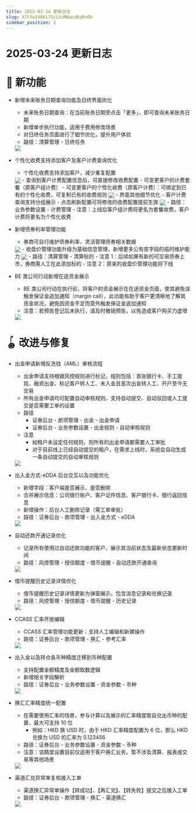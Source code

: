 ```yaml
---
title: 2025-03-24 更新日志
slug: X7tYw1V0Ki7ScLkzM6acdKqRnDb
sidebar_position: 2
---
```



# 2025-03-24 更新日志

# 🎉 新功能

- 新增未来账务日期查询功能及日终界面优化
    - 未来账务日期查询：在当前账务日期旁点击「更多」，即可查询未来账务日期
    - 新增单步执行功能，适用于费用修改场景
    - 对日终任务页面进行了细节优化，提升用户体验
    - 路径：清算管理 - 日终任务
    <img src="/assets/Sqy1be8KyosLCdxll0nckqGsn7c.png" src-width="2846" src-height="1358" align="center"/>

- 个性化收费支持添加客户及客户计费查询优化
    - 个性化收费支持添加客户，减少重复配置
    <img src="/assets/V5T7bKFg4oxmATxD01uc7Zqun7c.png" src-width="2846" src-height="1358" align="center"/>
    - 查询到客户计费配置信息后，可直接修改收费配置
        - 可变更客户的计费套餐（原客户组计费）
        - 可变更客户的个性化收费（原客户计费）：可绑定到已有的个性化收费，可复制已有的收费规则
    <img src="/assets/PApzbfwajowdSYx9McAc7WRDn6e.png" src-width="2846" src-height="1358" align="center"/>
    - 界面其他细节优化
        - 客户计费查询支持分组展示
        - 点击刷新配置可将修改的收费配置提前生效
    <img src="/assets/JbYabY9bWorlxdxaxeHc1yZqn6e.png" src-width="2846" src-height="1358" align="center"/>
    - 路径：业务参数设置 - 计费管理
    - 注意：上线后客户组计费将更名为套餐收费，客户计费将更名为个性化收费

- 新增债券利率管理功能
    - 券商可自行维护债券利率，灵活管理债券相关数据
    <img src="/assets/F89PbAtaboz7PFx4IM5c9ijdnDb.png" src-width="2846" src-height="1358" align="center"/>
    - 收盘价管理功能升级为基础信息管理，新增更多公有库字段的临时维护能力
    <img src="/assets/DKzwbjfTKo0bUYxky9ycqEGsnEg.png" src-width="2846" src-height="1358" align="center"/>
    - 路径：清算管理 - 清算标的
    - 注意 1：后续如果有新的可交易债券上市，券商需人工在此添加标的
    - 注意 2：原来的收盘价管理功能将下线

- BE 类公司行动新增在途资金展示
    - BE 类公司行动在执行前，将客户的资金展示在在途资金页面，使其避免误触发保证金追加通知（margin call），此功能有助于客户更清晰地了解其资金状况，避免因资金不足而意外触发保证金追加通知
    - 注意：若预告登记后未执行，请及时撤销预告，以免造成客户购买力虚增
    <img src="/assets/D9DUb0468oVG3gxiTKzc9FhZnje.png" src-width="2846" src-height="1358" align="center"/>

# 🪀 改进与修复

- 出金申请新增反洗钱（AML）审核流程
    - 出金申请支持根据风控规则进行标记，规则包括：首张银行卡、手工提现、融资出金、标记客户转人工、未入金且首次出金转人工、开户至今无交易
    - 所有出金申请均可配置自动审核规则，支持自动提交、自动驳回或人工提交是否需要工单的设置
    - 路径
        - 证券后台 - 款项管理 - 出金 - 出金申请
        - 证券后台 - 业务参数设置 - 出金规则 - 自动审核规则
    - 注意
        - 如租户未设定任何规则，则所有的出金申请都需要人工审批
        - 对于目前线上已经自动提交的租户，在需求上线时，系统会自动生成一条自动提交的自动审核规则
    <img src="/assets/KpKdbKPhAolWeHxSSP4cPAeHndg.png" src-width="2848" src-height="1322" align="center"/>

- 出入金方式-eDDA 后台交互以及功能优化
    - 新增字段：客户端是否展示、是否删除
    - 合并展示信息：公司银行账户、客户证件信息、客户银行卡、银行返回信息
    - 新增操作：后台人工删除记录（需工单审批）
    - 路径：证券后台 - 款项管理 - 出入金方式 - eDDA
    <img src="/assets/HdECb70ndok7FuxXIHwcEJfLn6d.png" src-width="2846" src-height="1358" align="center"/>

- 自动还款开通记录优化
    - 记录所有使用过自动还款功能的客户，展示其当前状态及最新状态更新时间
    - 路径：风控管理 - 授信额度 - 借币提醒 - 自动还款开通查询
    <img src="/assets/S5QHb0GNUo1FV0xxqa2c0bZwn8r.png" src-width="2848" src-height="1322" align="center"/>

- 借币提醒历史记录详情优化
    - 借币提醒历史记录详情更新为弹窗展示，包含消息记录和兑换记录
    - 路径：风控管理 - 授信额度 - 借币提醒 - 历史记录
    <img src="/assets/KOxtbLA1eomPpNxNs7mcVIEmnXc.png" src-width="2848" src-height="1322" align="center"/>

- CCASS 汇率开放编辑
    - CCASS 汇率管理功能更新：支持人工编辑和新建操作
    - 路径：证券后台 - 款项管理 - 换汇 - 参考汇率
    <img src="/assets/GGUJbfWwJoHjVKxF6egcglNUnB5.png" src-width="2846" src-height="1358" align="center"/>

- 出入金以及转仓各币种精度迁移到币种配置
    - 支持配置金额精度及金额取数逻辑
    - 新增相关字段解析
    - 路径：证券后台 - 业务参数设置 - 资金参数 - 币种
    <img src="/assets/PzYEbsLCKoEMyEx6hPucz2FnnIf.png" src-width="2848" src-height="1340" align="center"/>

- 换汇汇率精度统一配置
    - 在需要使用汇率的场景，参与计算以及展示的汇率精度取自兑出币种的配置，最大可支持 10 位
        - 例如：HKD 换 USD 时，由于 HKD 汇率精度配置为 6 位，那么 HKD 兑换为 USD 的汇率为 0.123456
    - 路径：证券后台 - 业务参数设置 - 资金参数 - 币种
    - 注意：该精度设置目前仅适用于客户换汇业务，暂不涉及清算、报表或交易等其他场景
    <img src="/assets/I4JObLCs2o95iLxULiucZc4AnWf.png" src-width="2848" src-height="1322" align="center"/>

- 渠道汇兑异常单复核接入工单
    - 渠道换汇异常单操作【转成功】、【再汇兑】、【转失败】提交之后接入工单
    - 路径：证券后台 - 款项管理 - 换汇 - 渠道换汇
    <img src="/assets/CGk2biMx2oT3NYxf3ILcTlURnmf.png" src-width="2652" src-height="1544" align="center"/>
    
